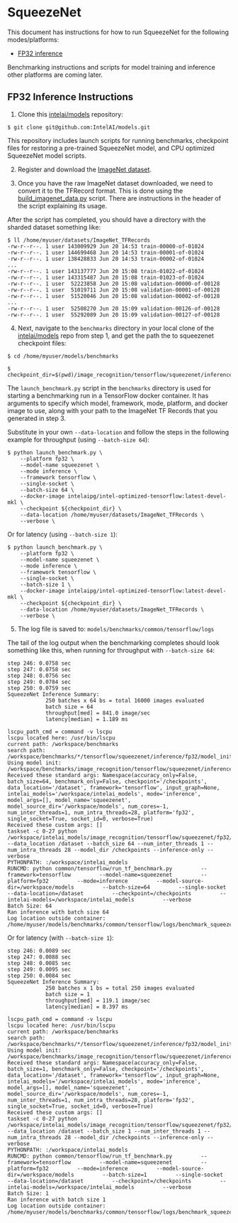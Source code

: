 # SqueezeNet

This document has instructions for how to run SqueezeNet for the
following modes/platforms:
* [FP32 inference](#fp32-inference-instructions)

Benchmarking instructions and scripts for model training and inference
other platforms are coming later.

## FP32 Inference Instructions

1. Clone this [intelai/models](https://github.com/IntelAI/models)
repository:

```
$ git clone git@github.com:IntelAI/models.git
```

This repository includes launch scripts for running benchmarks,
checkpoint files for restoring a pre-trained SqueezeNet model, and
CPU optimized SqueezeNet model scripts.

2. Register and download the
[ImageNet dataset](http://image-net.org/download-images).

3. Once you have the raw ImageNet dataset downloaded, we need to convert
it to the TFRecord format.  This is done using the
[build_imagenet_data.py](https://github.com/tensorflow/models/blob/master/research/inception/inception/data/build_imagenet_data.py)
script.  There are instructions in the header of the script explaining
its usage.

After the script has completed, you should have a directory with the
sharded dataset something like:

```
$ ll /home/myuser/datasets/ImageNet_TFRecords
-rw-r--r--. 1 user 143009929 Jun 20 14:53 train-00000-of-01024
-rw-r--r--. 1 user 144699468 Jun 20 14:53 train-00001-of-01024
-rw-r--r--. 1 user 138428833 Jun 20 14:53 train-00002-of-01024
...
-rw-r--r--. 1 user 143137777 Jun 20 15:08 train-01022-of-01024
-rw-r--r--. 1 user 143315487 Jun 20 15:08 train-01023-of-01024
-rw-r--r--. 1 user  52223858 Jun 20 15:08 validation-00000-of-00128
-rw-r--r--. 1 user  51019711 Jun 20 15:08 validation-00001-of-00128
-rw-r--r--. 1 user  51520046 Jun 20 15:08 validation-00002-of-00128
...
-rw-r--r--. 1 user  52508270 Jun 20 15:09 validation-00126-of-00128
-rw-r--r--. 1 user  55292089 Jun 20 15:09 validation-00127-of-00128
```

4. Next, navigate to the `benchmarks` directory in your local clone of
the [intelai/models](https://github.com/IntelAI/models) repo from step
1, and get the path the to squeezenet checkpoint files:

```
$ cd /home/myuser/models/benchmarks

$ checkpoint_dir=$(pwd)/image_recognition/tensorflow/squeezenet/inference/fp32/checkpoints
```

The `launch_benchmark.py` script in the `benchmarks` directory is used
for starting a benchmarking run in a TensorFlow docker container. It has
arguments to specify which model, framework, mode, platform, and docker
image to use, along with your path to the ImageNet TF Records that you
generated in step 3.

Substitute in your own `--data-location` and follow the steps in the
following example for throughput (using `--batch-size 64`):

```
$ python launch_benchmark.py \
    --platform fp32 \
    --model-name squeezenet \
    --mode inference \
    --framework tensorflow \
    --single-socket \
    --batch-size 64 \
    --docker-image intelaipg/intel-optimized-tensorflow:latest-devel-mkl \
    --checkpoint ${checkpoint_dir} \
    --data-location /home/myuser/datasets/ImageNet_TFRecords \
    --verbose \
```

Or for latency (using `--batch-size 1`):

```
$ python launch_benchmark.py \
    --platform fp32 \
    --model-name squeezenet \
    --mode inference \
    --framework tensorflow \
    --single-socket \
    --batch-size 1 \
    --docker-image intelaipg/intel-optimized-tensorflow:latest-devel-mkl \
    --checkpoint ${checkpoint_dir} \
    --data-location /home/myuser/datasets/ImageNet_TFRecords \
    --verbose \
```

5.  The log file is saved to:
`models/benchmarks/common/tensorflow/logs`

The tail of the log output when the benchmarking completes should look
something like this, when running for throughput with `--batch-size 64`:

```
step 246: 0.0758 sec
step 247: 0.0758 sec
step 248: 0.0756 sec
step 249: 0.0784 sec
step 250: 0.0759 sec
SqueezeNet Inference Summary:
            250 batches x 64 bs = total 16000 images evaluated
            batch size = 64
            throughput[med] = 841.0 image/sec
            latency[median] = 1.189 ms

lscpu_path_cmd = command -v lscpu
lscpu located here: /usr/bin/lscpu
current path: /workspace/benchmarks
search path: /workspace/benchmarks/*/tensorflow/squeezenet/inference/fp32/model_init.py
Using model init: /workspace/benchmarks/image_recognition/tensorflow/squeezenet/inference/fp32/model_init.py
Received these standard args: Namespace(accuracy_only=False, batch_size=64, benchmark_only=False, checkpoint='/checkpoints', data_location='/dataset', framework='tensorflow', input_graph=None, intelai_models='/workspace/intelai_models', mode='inference', model_args=[], model_name='squeezenet', model_source_dir='/workspace/models', num_cores=-1, num_inter_threads=1, num_intra_threads=28, platform='fp32', single_socket=True, socket_id=0, verbose=True)
Received these custom args: []
taskset -c 0-27 python /workspace/intelai_models/image_recognition/tensorflow/squeezenet/fp32/train_squeezenet.py --data_location /dataset --batch_size 64 --num_inter_threads 1 --num_intra_threads 28 --model_dir /checkpoints --inference-only --verbose
PYTHONPATH: :/workspace/intelai_models
RUNCMD: python common/tensorflow/run_tf_benchmark.py         --framework=tensorflow         --model-name=squeezenet         --platform=fp32         --mode=inference         --model-source-dir=/workspace/models         --batch-size=64         --single-socket         --data-location=/dataset         --checkpoint=/checkpoints         --intelai-models=/workspace/intelai_models         --verbose
Batch Size: 64
Ran inference with batch size 64
Log location outside container: /home/myuser/models/benchmarks/common/tensorflow/logs/benchmark_squeezenet_inference.log
```

Or for latency (with `--batch-size 1`):

```
step 246: 0.0089 sec
step 247: 0.0088 sec
step 248: 0.0085 sec
step 249: 0.0095 sec
step 250: 0.0084 sec
SqueezeNet Inference Summary:
            250 batches x 1 bs = total 250 images evaluated
            batch size = 1
            throughput[med] = 119.1 image/sec
            latency[median] = 8.397 ms

lscpu_path_cmd = command -v lscpu
lscpu located here: /usr/bin/lscpu
current path: /workspace/benchmarks
search path: /workspace/benchmarks/*/tensorflow/squeezenet/inference/fp32/model_init.py
Using model init: /workspace/benchmarks/image_recognition/tensorflow/squeezenet/inference/fp32/model_init.py
Received these standard args: Namespace(accuracy_only=False, batch_size=1, benchmark_only=False, checkpoint='/checkpoints', data_location='/dataset', framework='tensorflow', input_graph=None, intelai_models='/workspace/intelai_models', mode='inference', model_args=[], model_name='squeezenet', model_source_dir='/workspace/models', num_cores=-1, num_inter_threads=1, num_intra_threads=28, platform='fp32', single_socket=True, socket_id=0, verbose=True)
Received these custom args: []
taskset -c 0-27 python /workspace/intelai_models/image_recognition/tensorflow/squeezenet/fp32/train_squeezenet.py --data_location /dataset --batch_size 1 --num_inter_threads 1 --num_intra_threads 28 --model_dir /checkpoints --inference-only --verbose
PYTHONPATH: :/workspace/intelai_models
RUNCMD: python common/tensorflow/run_tf_benchmark.py         --framework=tensorflow         --model-name=squeezenet         --platform=fp32         --mode=inference         --model-source-dir=/workspace/models         --batch-size=1         --single-socket         --data-location=/dataset         --checkpoint=/checkpoints         --intelai-models=/workspace/intelai_models         --verbose
Batch Size: 1
Ran inference with batch size 1
Log location outside container: /home/myuser/models/benchmarks/common/tensorflow/logs/benchmark_squeezenet_inference.log
```
